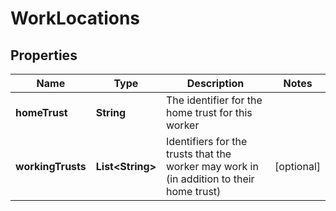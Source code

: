 

# WorkLocations

## Properties

Name | Type | Description | Notes
------------ | ------------- | ------------- | -------------
**homeTrust** | **String** | The identifier for the home trust for this worker | 
**workingTrusts** | **List&lt;String&gt;** | Identifiers for the trusts that the worker may work in (in addition to their home trust) |  [optional]



